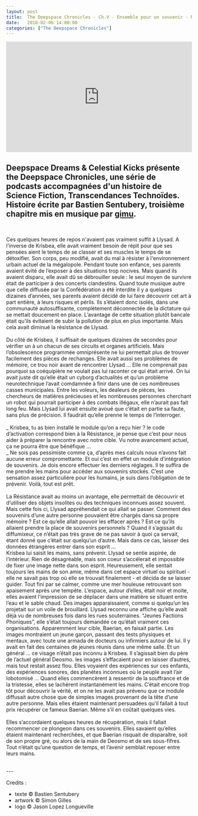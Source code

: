 ```yaml
---
layout: post
title:  The Deepspace Chronicles - Ch.V - Ensemble pour un souvenir - Miloyko
date:   2018-02-06 14:00:00
categories: ["The Deepspace Chronicles"]
---
```


<iframe width="100%" height="300" scrolling="no" frameborder="no" src="https://w.soundcloud.com/player/?url=https%3A//api.soundcloud.com/tracks/365323283&amp;color=%23ff5500&amp;auto_play=false&amp;hide_related=false&amp;show_comments=true&amp;show_user=true&amp;show_reposts=false&amp;show_teaser=true&amp;visual=true"></iframe>

Deepspace Dreams & Celestial Kicks présente the Deepspace Chronicles, une série de podcasts accompagnées d'un histoire de Science Fiction, Transcendances Technoïdes. Histoire écrite par Bastien Sentubery, troisième chapitre mis en musique par [gimu](https://soundcloud.com/gimu).
<br>
---
<br>

Ces quelques heures de repos n'avaient pas vraiment suffit à Llysad. A l'inverse de Krisbea, elle avait vraiment besoin de répit pour que ses pensées aient le temps de se classer et ses muscles le temps de se détoxifier. Son corps, peu modifié, avait du mal à résister à l'environnement urbain actuel de la mégalopole. Pendant toute son enfance, ses parents avaient évité de l’exposer à des situations trop nocives. Mais quand ils avaient disparu, elle avait dû se débrouiller seule : le seul moyen de survivre était de participer à des concerts clandestins. Quand toute musique autre que celle diffusée par la Confédération a été interdite il y a quelques dizaines d’années, ses parents avaient décidé de lui faire découvrir cet art à part entière, à leurs risques et périls. Ils s’étaient donc isolés, dans une communauté autosuffisante, complètement déconnectée de la dictature qui se mettait doucement en place. L’avantage de cette situation plutôt bancale était qu’ils évitaient de subir la pollution de plus en plus importante. Mais cela avait diminué la résistance de Llysad.
<br><br>
Du côté de Krisbea, il suffisait de quelques dizaines de secondes pour vérifier un à un chacun de ses circuits et organes artificiels. Mais l’obsolescence programmée omniprésente ne lui permettait plus de trouver facilement des pièces de rechanges. Elle avait aussi ses problèmes de mémoire, ce trou noir avant de rencontrer Llysad … Elle ne comprenait pas pourquoi sa coéquipière ne voulait pas lui raconter ce qui était arrivé. On lui avait juste dit qu’elle était un cyborg d’actualités et qu’un problème neurotechnique l’avait comdamnée à finir dans une de ces nombreuses casses municipales. Entre les voleurs, les dealeurs de pièces, les chercheurs de matières précieuses et les nombreuses personnes cherchant un robot qui pourrait participer à des combats illégaux, elle n’aurait pas fait long feu. Mais Llysad lui avait ensuite avoué que c’était en partie sa faute, sans plus de précision. Il faudrait qu’elle prenne le temps de l’interroger.
<br><br>
_ Krisbea, tu as bien installé le module qu’on a reçu hier ? le code d’activation correspond bien à la Résistance, je pense que c’est pour nous aider à préparer la rencontre avec notre cible. Vu notre avancement actuel, ça ne pourra être que bénéfique … <br>
_ Ne sois pas pessimiste comme ça, d’après mes calculs nous n’avons fait aucune erreur compromettante. Et oui c’est en effet un module d’intégration de souvenirs. Je dois encore effectuer les derniers réglages. Il te suffira de me prendre les mains pour accéder aux souvenirs stockés. C’est une sensation assez particulière pour les humains, je suis dans l’obligation de te prévenir. Voilà, tout est prêt. 
<br><br>
La Résistance avait au moins un avantage, elle permettait de découvrir et d’utiliser des objets insolites ou des techniques inconnues assez souvent. Mais cette fois ci, Llysad appréhendait ce qui allait se passer. Comment des souvenirs d’une autre personne pouvaient être chargés dans sa propre mémoire ? Est ce qu’elle allait pouvoir les effacer après ? Est ce qu’ils allaient prendre la place de souvenirs personnels ? Quand il s’agissait du diffumixeur, ce n’était pas très grave de ne pas savoir à quoi ça servait, étant donné que c’était sur quelqu’un d’autre. Mais dans ce cas, laisser des données étrangères entrer dans son esprit …<br>
Krisbea lui saisit les mains, sans prévenir. Llysad se sentie aspirée, de l’intérieur. Rien de désagréable, mais son coeur s’accélerait et impossible de fixer une image nette dans son esprit. Heureusement, elle sentait toujours les mains de son amie, même dans cet espace virtuel ou spirituel - elle ne savait pas trop où elle se trouvait finalement - et décida de se laisser guider. Tout fini par se calmer, comme une mer houleuse retrouvant son apaisement après une tempête. L’espace, autour d’elles, était noir et moite, elles avaient l’impression de se déplacer dans une matière se situant entre l’eau et le sable chaud. Des images apparaissaient, comme si quelqu’un les projetait sur un voile de brouillard. Llysad reconnu une affiche qu’elle avait déjà vu de nombreuses fois dans les rues souterraines. “Jeunes Factions Phoniques”, elle s’était toujours demandée ce qu’était vraiment ces organisations. Apparemment leur cible, Baerian, en faisait partie. Les images montraient un jeune garçon, passant des tests physiques et mentaux, avec toute une armada de docteurs ou infirmiers autour de lui. Il y avait en fait des centaines de jeunes réunis dans une même salle. Et un général … ce visage n’était pas inconnu à Krisbea. Il s’agissait bien du père de l’actuel général Deosmo. les images s’effacaient pour en laisser d’autres, mais tout restait assez flou. Elles voyaient des expériences sur ces enfants, des expériences sonores, des planètes inconnues où le peuple avait l’air lobotomisé … Quand elles commencèrent à ressentir de la souffrance et de la tristesse, elles se lachèrent instantanément les mains. C’était encore trop tôt pour découvrir la vérité, et on ne les avait pas prévenu que ce module diffusait autre chose que de simples images provenant de la tête d’une autre personne. Mais elles étaient maintenant persuadées qu’il fallait à tout prix récupérer ce fameux Baerian. Même s’il en coûtait quelques vies.
<br><br>
Elles s’accordaient quelques heures de récupération, mais il fallait  recommencer ce plongeon dans ces souvenirs. Elles savaient qu’elles étaient maintenant recherchées, et que Baerian risquait de disparaître, soit de son propre gré, ou alors de la main de Deosmo et de ses sous-fifres. Tout n’était qu’une question de temps, et l’avenir semblait reposer entre leurs mains. 


<br>
---
<br>

Credits :

- texte © Bastien Sentubery
- artwork © Simon Gilles
- logo © Jason Lopez Longueville
